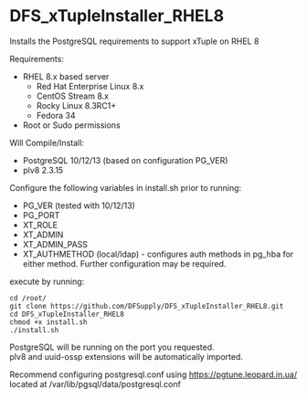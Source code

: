 # DFS_xTupleInstaller_RHEL8  
Installs the PostgreSQL requirements to support xTuple on RHEL 8  

Requirements:
- RHEL 8.x based server
  - Red Hat Enterprise Linux 8.x
  - CentOS Stream 8.x
  - Rocky Linux 8.3RC1+
  - Fedora 34
- Root or Sudo permissions

Will Compile/Install:
- PostgreSQL 10/12/13 (based on configuration PG_VER)
- plv8 2.3.15

Configure the following variables in install.sh prior to running:
- PG_VER (tested with 10/12/13)
- PG_PORT
- XT_ROLE
- XT_ADMIN
- XT_ADMIN_PASS
- XT_AUTHMETHOD (local/ldap) - configures auth methods in pg_hba for either method. Further configuration may be required.

execute by running:
```
cd /root/
git clone https://github.com/DFSupply/DFS_xTupleInstaller_RHEL8.git
cd DFS_xTupleInstaller_RHEL8
chmod +x install.sh
./install.sh
```

PostgreSQL will be running on the port you requested.  
plv8 and uuid-ossp extensions will be automatically imported.  

Recommend configuring postgresql.conf using https://pgtune.leopard.in.ua/  
located at /var/lib/pgsql/data/postgresql.conf